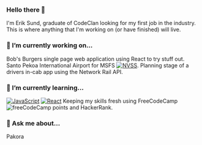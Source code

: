 ### Hello there 👋

I'm Erik Sund, graduate of CodeClan looking for my first job in the industry. This is where anything that I'm working on (or have finished) will live.

### 🔭 I’m currently working on...

Bob's Burgers single page web application using React to try stuff out.
Santo Pekoa International Airport for MSFS [![NVSS][NVSS-pic]][NVSS-url].
Planning stage of a drivers in-cab app using the Network Rail API.

### 🌱 I’m currently learning...
[![JavaScript][JavaScript-pic]][JavaScript-url] [![React][React-pic]][React-url] 
Keeping my skills fresh using FreeCodeCamp ![freeCodeCamp points](https://img.shields.io/freecodecamp/points/erik-sund?style=for-the-badge) and HackerRank.

### 💬 Ask me about...
Pakora

<!--
**erikesund/erikesund** is a ✨ _special_ ✨ repository because its `README.md` (this file) appears on your GitHub profile.

Here are some ideas to get you started:


- 👯 I’m looking to collaborate on ...
- 🤔 I’m looking for help with ...
- 📫 How to reach me: ...
- 😄 Pronouns: ...
- ⚡ Fun fact: ...
-->

<!-- Markdown links & images -->
[linkedin-shield]: https://img.shields.io/badge/-LinkedIn-blue.svg?style=for-the-badge&logo=linkedin&colorB=555
[linkedin-url]: https://www.linkedin.com/in/erik-erling-sund

[CSS3-pic]: https://img.shields.io/badge/css3-%231572B6.svg?style=for-the-badge&logo=css3&logoColor=white
[CSS3-url]: https://developer.mozilla.org/en-US/docs/Web/CSS
[Express-pic]: https://img.shields.io/badge/express.js-%23404d59.svg?style=for-the-badge&logo=express&logoColor=%2361DAFB
[Express-url]: https://expressjs.com/
[Flask-pic]: https://img.shields.io/badge/flask-%23000.svg?style=for-the-badge&logo=flask&logoColor=white
[Flask-url]: https://flask.palletsprojects.com/
[Java-pic]: https://img.shields.io/badge/java-%23ED8B00.svg?style=for-the-badge&logo=java&logoColor=white
[Java-url]: https://www.java.com/
[JavaScript-pic]: https://img.shields.io/badge/javascript-%23323330.svg?style=for-the-badge&logo=javascript&logoColor=%23F7DF1E
[JavaScript-url]: https://www.javascript.com/
[HTML5-pic]: https://img.shields.io/badge/html5-%23E34F26.svg?style=for-the-badge&logo=html5&logoColor=white
[HTML5-url]: https://developer.mozilla.org/en-US/docs/Web/HTML
[MongoDB-pic]: https://img.shields.io/badge/MongoDB-%234ea94b.svg?style=for-the-badge&logo=mongodb&logoColor=white
[MongoDB-url]: https://www.mongodb.com/
[NVSS-pic]: https://img.shields.io/badge/NVSS-MSFS%20Airport-brightgreen
[NVSS-url]: https://flightsim.to/file/6821/nvss-santo-pekoa-international-airport-vanuatu?style=for-the-badge&logo=appveyor
[Node-pic]: https://img.shields.io/badge/node.js-6DA55F?style=for-the-badge&logo=node.js&logoColor=white
[Node-url]: https://nodejs.org/
[Postgres-pic]: https://img.shields.io/badge/postgres-%23316192.svg?style=for-the-badge&logo=postgresql&logoColor=white
[Postgres-url]: https://www.postgresql.org
[Python-pic]: https://img.shields.io/badge/python-3670A0?style=for-the-badge&logo=python&logoColor=ffdd54
[Python-url]: https://www.python.org/
[React-pic]: https://img.shields.io/badge/React-20232A?style=for-the-badge&logo=react&logoColor=61DAFB
[React-url]: https://reactjs.org/
